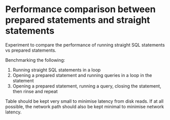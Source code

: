 # Performance comparison between prepared statements and straight statements

Experiment to compare the performance of running straight SQL statements vs prepared statements.

Benchmarking the following:
1. Running straight SQL statements in a loop
1. Opening a prepared statement and running queries in a loop in the statement
1. Opening a prepared statement, running a query, closing the statement, then rinse and repeat

Table should be kept very small to minimise latency from disk reads. If at all possible, the network path should also be kept minimal to minimise network latency.
